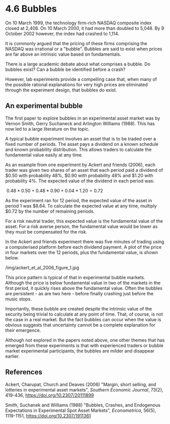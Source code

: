 # 4.6 Bubbles

On 10 March 1999, the technology firm-rich NASDAQ composite index closed at 2,406. On 10 March 2000, it had more than doubled to 5,048. By 9 October 2002 however, the index had crashed to 1,114.

It is commonly argued that the pricing of these firms comprising the NASDAQ was irrational or a "bubble". Bubbles are said to exist when prices are far above an intrinsic value based on fundamentals.

There is a large academic debate about what comprises a bubble. Do bubbles exist? Can a bubble be identified before a crash?

However, lab experiments provide a compelling case that, when many of the possible rational explanations for very high prices are eliminated through the experiment design, that bubbles do exist.

## An experimental bubble

The first paper to explore bubbles in an experimental asset market was by Vernon Smith, Gerry Suchaneck and Arlington Williams (1988). This has now led to a large literature on the topic.

A typical bubble experiment involves an asset that is to be traded over a fixed number of periods. The asset pays a dividend on a known schedule and known probability distribution. This allows traders to calculate the fundamental value easily at any time.

As an example from one experiment by Ackert and friends (2006), each trader was given two shares of an asset that each period paid a dividend of $0.50 with probability 48%, $0.90 with probability 48% and $1.20 with probability 4%. The expected value of the dividend in each period was:

$\:0.48*0.50 + 0.48*0.90 + 0.04*1.20 = 0.72$

As the experiment ran for 12 period, the expected value of the asset in period 1 was $8.64. To calculate the expected value at any time, multiply $0.72 by the number of remaining periods.

For a risk neutral trader, this expected value is the fundamental value of the asset. For a risk averse person, the fundamental value would be lower as they must be compensated for the risk.  

In the Ackert and friends experiment there was five minutes of trading using a computerised platform before each dividend payment. A plot of the price in four markets over the 12 periods, plus the fundamental value, is shown below. 

/img/ackert_et_al_2006_figure_1.jpg

This price pattern is typical of that in experimental bubble markets. Although the price is below fundamental value in two of the markets in the first period, it quickly rises above the fundamental value. Often the bubbles are persistent - as are two here - before finally crashing just before the music stops.

Importantly, these bubble are created despite the intrinsic value of the security being trivial to calculate at any point of time. That, of course, is not the case in a real market. But the fact bubbles can occur when the value is obvious suggests that uncertainty cannot be a complete explanation for their emergence.

Although not explored in the papers noted above, one other themes that has emerged from these experiments is that with experienced traders or bubble market experimental participants, the bubbles are milder and disappear earlier.

## References

Ackert, Charupat, Church and Deaves (2006) "Margin, short selling, and lotteries in experimental asset markets", *Southern Economic Journal*, 73(2), 419-436, https://doi.org/10.2307/20111899

Smith, Suchanek and Williams (1988) "Bubbles, Crashes, and Endogenous Expectations in Experimental Spot Asset Markets", *Econometrica*, 56(5), 1119-1151, https://doi.org/10.2307/1911361